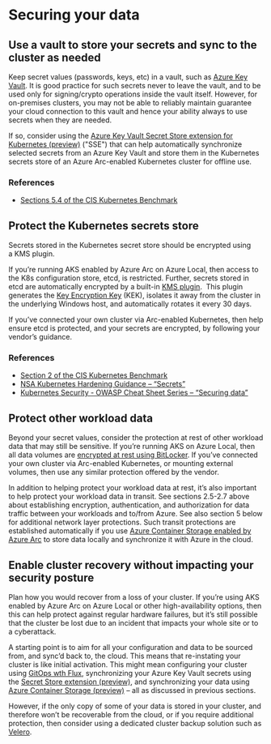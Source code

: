 # Securing your data

## Use a vault to store your secrets and sync to the cluster as needed

Keep secret values (passwords, keys, etc) in a vault, such as [Azure Key Vault](/azure/key-vault/general/overview).  It is good practice for such secrets never to leave the vault, and to be used only for signing/crypto operations inside the vault itself.  However, for on-premises clusters, you may not be able to reliably maintain guarantee your cloud connection to this vault and hence your ability always to use secrets when they are needed.  

If so, consider using the [Azure Key Vault Secret Store extension for Kubernetes (preview)](/azure/azure-arc/kubernetes/secret-store-extension) ("SSE") that can help automatically synchronize selected secrets from an Azure Key Vault and store them in the Kubernetes secrets store of an Azure Arc-enabled Kubernetes cluster for offline use. 

### References
* [Sections 5.4 of the CIS Kubernetes Benchmark](https://www.cisecurity.org/benchmark/kubernetes)

## Protect the Kubernetes secrets store

Secrets stored in the Kubernetes secret store should be encrypted using a KMS plugin.  

If you’re running AKS enabled by Azure Arc on Azure Local, then access to the K8s configuration store, etcd, is restricted. Further, secrets stored in etcd are automatically encrypted by a built-in [KMS plugin](/azure/aks/aksarc/encrypt-etcd-secrets).  This plugin generates the [Key Encryption Key](https://kubernetes.io/docs/tasks/administer-cluster/kms-provider/#kms-encryption-and-per-object-encryption-keys) (KEK), isolates it away from the cluster in the underlying Windows host, and automatically rotates it every 30 days.

If you’ve connected your own cluster via Arc-enabled Kubernetes, then help ensure etcd is protected, and your secrets are encrypted, by following your vendor’s guidance.

### References
* [Section 2 of the CIS Kubernetes Benchmark](https://www.cisecurity.org/benchmark/kubernetes)
* [ NSA Kubernetes Hardening Guidance – “Secrets”](https://media.defense.gov/2022/Aug/29/2003066362/-1/-1/0/CTR_KUBERNETES_HARDENING_GUIDANCE_1.2_20220829.PDF)
* [Kubernetes Security - OWASP Cheat Sheet Series – “Securing data”](https://cheatsheetseries.owasp.org/cheatsheets/Kubernetes_Security_Cheat_Sheet.html)

## Protect other workload data

Beyond your secret values, consider the protection at rest of other workload data that may still be sensitive.  If you’re running AKS on Azure Local, then all data volumes are [encrypted at rest using BitLocker](/azure/azure-local/concepts/security-features?view=azloc-24113#bitlocker-encryption).  If you’ve connected your own cluster via Arc-enabled Kubernetes, or mounting external volumes, then use any similar protection offered by the vendor.

In addition to helping protect your workload data at rest, it’s also important to help protect your workload data in transit.  See sections 2.5-2.7 above about establishing encryption, authentication, and authorization for data traffic between your workloads and to/from Azure.  See also section 5 below for additional network layer protections.  Such transit protections are established automatically if you use [Azure Container Storage enabled by Azure Arc](/azure/azure-arc/container-storage/overview) to store data locally and synchronize it with Azure in the cloud.

## Enable cluster recovery without impacting your security posture

Plan how you would recover from a loss of your cluster.  If you’re using AKS enabled by Azure Arc on Azure Local or other high-availability options, then this can help protect against regular hardware failures, but it’s still possible that the cluster be lost due to an incident that impacts your whole site or to a cyberattack.

A starting point is to aim for all your configuration and data to be sourced from, and sync’d back to, the cloud.  This means that re-instating your cluster is like initial activation.  This might mean configuring your cluster using [GitOps wth Flux](/azure/azure-arc/kubernetes/tutorial-use-gitops-flux2?tabs=azure-cli), synchronizing your Azure Key Vault secrets using the [Secret Store extension (preview)](/azure/azure-arc/kubernetes/secret-store-extension?tabs=arc-k8s), and synchronizing your data using [Azure Container Storage (preview)](/azure/azure-arc/container-storage/overview) – all as discussed in previous sections.

However, if the only copy of some of your data is stored in your cluster, and therefore won’t be recoverable from the cloud, or if you require additional protection, then consider using a dedicated cluster backup solution such as [Velero](https://velero.io/).
